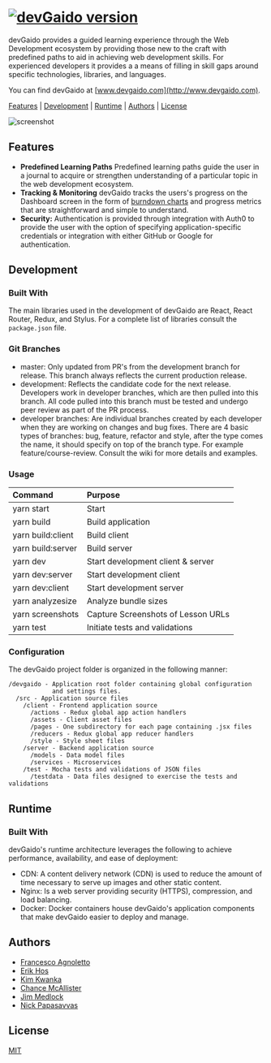 # [![devGaido version][devgaido-image]][devgaido-url]

devGaido provides a guided learning experience through the Web Development 
ecosystem by providing those new to the craft with predefined paths to aid in
achieving web development skills. For experienced developers it provides a 
a means of filling in skill gaps around specific technologies, libraries, and
languages.

You can find devGaido at [www.devgaido.com](http://www.devgaido.com).

[Features](#features) | [Development](#development) | [Runtime](#runtime) | [Authors](#authors) |
[License](#license)

![screenshot]()

## Features

 - **Predefined Learning Paths** Predefined learning paths guide the user in
 a journal to acquire or strengthen understanding of a particular topic in
 the web development ecosystem.
 - **Tracking & Monitoring** devGaido tracks the users's progress on the 
 Dashboard screen in the form of 
 [burndown charts](https://en.wikipedia.org/wiki/Burn_down_chart) 
 and progress metrics that are straightforward and simple to understand.
 - **Security:** Authentication is provided through integration with Auth0 to 
 provide the user with the option of specifying application-specific 
 credentials or integration with either GitHub or Google for authentication.

## Development

### Built With

The main libraries used in the development of devGaido are React, React Router,
Redux, and Stylus. For a complete list of libraries consult the `package.json`
file.

### Git Branches

- master: Only updated from PR's from the development branch for release. This
branch always reflects the current production release.
- development: Reflects the candidate code for the next release. Developers
work in developer branches, which are then pulled into this branch. All code
pulled into this branch must be tested and undergo peer review as part of the
PR process.
- developer branches: Are individual branches created by each developer when
they are working on changes and bug fixes. There are 4 basic types of branches: 
bug, feature, refactor and style, after the type comes the name, it should 
specify on top of the branch type. For example feature/course-review. Consult
the wiki for more details and examples.

### Usage

| Command           | Purpose                           |
|:------------------|:----------------------------------|
| yarn start        | Start                             |
| yarn build        | Build application                 |
| yarn build:client | Build client                      |
| yarn build:server | Build server                      |
| yarn dev          | Start development client & server |
| yarn dev:server   | Start development client          |
| yarn dev:client   | Start development server          |
| yarn analyzesize  | Analyze bundle sizes              |
| yarn screenshots  | Capture Screenshots of Lesson URLs | 
| yarn test         | Initiate tests and validations    |

### Configuration

The devGaido project folder is organized in the following manner:

```
/devgaido - Application root folder containing global configuration
            and settings files.
  /src - Application source files
    /client - Frontend application source
      /actions - Redux global app action handlers
      /assets - Client asset files
      /pages - One subdirectory for each page containing .jsx files
      /reducers - Redux global app reducer handlers
      /style - Style sheet files
    /server - Backend application source
      /models - Data model files
      /services - Microservices
    /test - Mocha tests and validations of JSON files
      /testdata - Data files designed to exercise the tests and validations
```

## Runtime

### Built With

devGaido's runtime architecture leverages the following to achieve performance,
availability, and ease of deployment:

- CDN: A content delivery network (CDN) is used to reduce the amount of time 
necessary to serve up images and other static content.
- Nginx: Is a web server providing security (HTTPS), compression,
and load balancing.
- Docker: Docker containers house devGaido's application components that make
devGaido easier to deploy and manage.

## Authors

- [Francesco Agnoletto](https://github.com/kornil)
- [Erik Hos](https://github.com/mrhos)
- [Kim Kwanka](https://github.com/kimkwanka)
- [Chance McAllister](https://github.com/tropicalchancer)
- [Jim Medlock](https://github.com/jdmedlock)
- [Nick Papasavvas](https://github.com/nickolaos77)

## License

[MIT](https://tldrlegal.com/license/mit-license)

[devgaido-image]: https://cdn.rawgit.com/Chingu-cohorts/devgaido/development/src/client/assets/img/devGaidoLogo.svg
[devgaido-url]: https://github.com/Chingu-cohorts/devgaido

